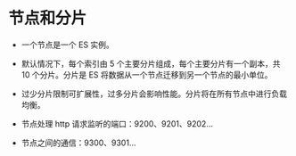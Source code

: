 # 节点和分片

- 一个节点是一个 ES 实例。

- 默认情况下，每个索引由 5 个主要分片组成，每个主要分片有一个副本，共 10 个分片。分片是 ES 将数据从一个节点迁移到另一个节点的最小单位。

- 过少分片限制可扩展性，过多分片会影响性能。分片将在所有节点中进行负载均衡。

- 节点处理 http 请求监听的端口：9200、9201、9202...

- 节点之间的通信：9300、9301...
